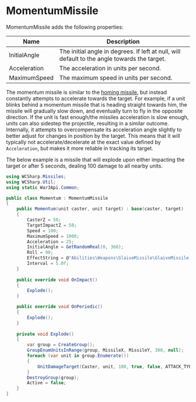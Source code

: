 # MomentumMissile

MomentumMissile adds the following properties:

| Name | Description |
|---|---|
| InitialAngle | The initial angle in degrees. If left at null, will default to the angle towards the target. |
| Acceleration | The acceleration in units per second. |
| MaximumSpeed | The maximum speed in units per second. |

The momentum missile is similar to the [homing missile](homing-missile.md), but instead constantly attempts to accelerate towards the target. For example, if a unit blinks behind a momentum missile that is heading straight towards him, the missile will gradually slow down, and eventually turn to fly in the opposite direction. If the unit is fast enough/the missiles acceleration is slow enough, units can also sidestep the projectile, resulting in a similar outcome.
Internally, it attempts to overcompensate its acceleration angle slightly to better adjust for changes in position by the target. This means that it will typically not accelerate/decelerate at the exact value defined by `Acceleration`, but makes it more reliable in tracking its target.

The below example is a missile that will explode upon either impacting the target or after 5 seconds, dealing 100 damage to all nearby units.

```csharp
using WCSharp.Missiles;
using WCSharp.Util;
using static War3Api.Common;

public class Momentum : MomentumMissile
{
	public Momentum(unit caster, unit target) : base(caster, target)
	{
		CasterZ = 50;
		TargetImpactZ = 50;
		Speed = 100;
		MaximumSpeed = 1000;
		Acceleration = 25;
		InitialAngle = GetRandomReal(0, 360);
		Roll = 90;
		EffectString = @"Abilities\Weapons\GlaiveMissile\GlaiveMissile.mdl";
		Interval = 5.0f;
	}
	
	public override void OnImpact()
	{
		Explode();
	}

	public override void OnPeriodic()
	{
		Explode();
	}
	
	private void Explode()
	{
		var group = CreateGroup();
		GroupEnumUnitsInRange(group, MissileX, MissileY, 300, null);
		foreach (var unit in group.Enumerate())
		{
			UnitDamageTarget(Caster, unit, 100, true, false, ATTACK_TYPE_CHAOS, DAMAGE_TYPE_UNKNOWN, WEAPON_TYPE_WHOKNOWS);
		}
		DestroyGroup(group);
		Active = false;
	}
}
```
